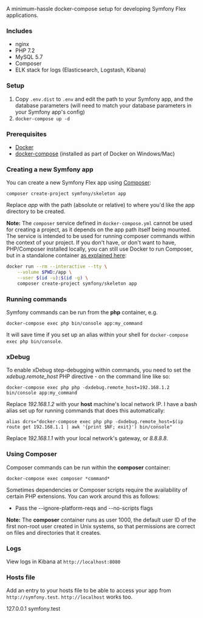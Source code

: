 A minimum-hassle docker-compose setup for developing Symfony Flex applications.

### Includes

* nginx
* PHP 7.2
* MySQL 5.7
* Composer
* ELK stack for logs (Elasticsearch, Logstash, Kibana)

### Setup

1. Copy `.env.dist` to `.env` and edit the path to your Symfony app, and the database parameters (will need to match your database parameters in your Symfony app's config)
2. `docker-compose up -d`

### Prerequisites

* [Docker](https://www.docker.com/get-docker)
* [docker-compose](https://docs.docker.com/compose/install/) (installed as part of Docker on Windows/Mac)

### Creating a new Symfony app

You can create a new Symfony Flex app using [Composer](https://getcomposer.org/):

```
composer create-project symfony/skeleton app
```

Replace *app* with the path (absolute or relative) to where you'd like the app directory to be created.

**Note:** The `composer` service defined in `docker-compose.yml` cannot be used for creating a project, as it depends on the app path itself being mounted. The service is intended to be used for running composer commands within the context of your project. If you don't have, or don't want to have, PHP/Composer installed locally, you can still use Docker to run Composer, but in a standalone container [as explained here](https://hub.docker.com/r/library/composer/):

```bash
docker run --rm --interactive --tty \
    --volume $PWD:/app \
    --user $(id -u):$(id -g) \
    composer create-project symfony/skeleton app
```

### Running commands

Symfony commands can be run from the **php** container, e.g.

```
docker-compose exec php bin/console app:my_command
```

It will save time if you set up an alias within your shell for `docker-compose exec php bin/console`.

### xDebug

To enable xDebug step-debugging within commands, you need to set the *xdebug.remote_host* PHP directive - on the command line like so:

```
docker-compose exec php php -dxdebug.remote_host=192.168.1.2 bin/console app:my_command
```

Replace *192.168.1.2* with your **host** machine's local network IP. I have a bash alias set up for running commands that does this automatically:

```
alias dcrs="docker-compose exec php php -dxdebug.remote_host=$(ip route get 192.168.1.1 | awk '{print $NF; exit}') bin/console"
```

Replace *192.168.1.1* with your local network's gateway, or *8.8.8.8*.

### Using Composer

Composer commands can be run within the **composer** container:

`docker-compose exec composer *command*`

Sometimes dependencies or Composer scripts require the availability of certain PHP extensions. You can work around this as follows:

* Pass the --ignore-platform-reqs and --no-scripts flags

**Note:** The **composer** container runs as user 1000, the default user ID of the first non-root user created in Unix systems, so that permissions are correct on files and directories that it creates.

### Logs

View logs in Kibana at `http://localhost:8080`

### Hosts file

Add an entry to your hosts file to be able to access your app from `http://symfony.test`. `http://localhost` works too.

127.0.0.1 symfony.test
